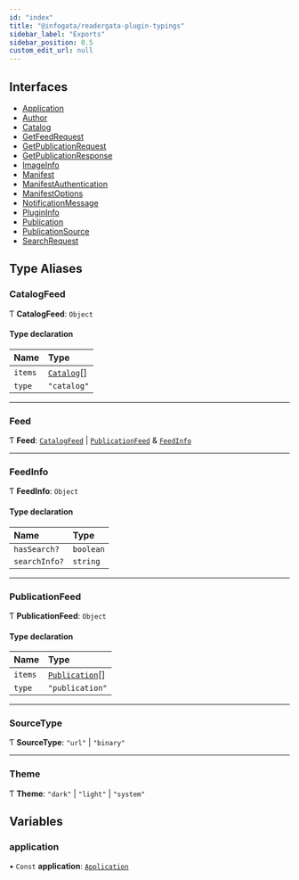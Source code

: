 ```yaml
---
id: "index"
title: "@infogata/readergata-plugin-typings"
sidebar_label: "Exports"
sidebar_position: 0.5
custom_edit_url: null
---
```


## Interfaces

- [Application](interfaces/Application.md)
- [Author](interfaces/Author.md)
- [Catalog](interfaces/Catalog.md)
- [GetFeedRequest](interfaces/GetFeedRequest.md)
- [GetPublicationRequest](interfaces/GetPublicationRequest.md)
- [GetPublicationResponse](interfaces/GetPublicationResponse.md)
- [ImageInfo](interfaces/ImageInfo.md)
- [Manifest](interfaces/Manifest.md)
- [ManifestAuthentication](interfaces/ManifestAuthentication.md)
- [ManifestOptions](interfaces/ManifestOptions.md)
- [NotificationMessage](interfaces/NotificationMessage.md)
- [PluginInfo](interfaces/PluginInfo.md)
- [Publication](interfaces/Publication.md)
- [PublicationSource](interfaces/PublicationSource.md)
- [SearchRequest](interfaces/SearchRequest.md)

## Type Aliases

### CatalogFeed

Ƭ **CatalogFeed**: `Object`

#### Type declaration

| Name | Type |
| :------ | :------ |
| `items` | [`Catalog`](interfaces/Catalog.md)[] |
| `type` | ``"catalog"`` |

___

### Feed

Ƭ **Feed**: [`CatalogFeed`](#catalogfeed) \| [`PublicationFeed`](#publicationfeed) & [`FeedInfo`](#feedinfo)

___

### FeedInfo

Ƭ **FeedInfo**: `Object`

#### Type declaration

| Name | Type |
| :------ | :------ |
| `hasSearch?` | `boolean` |
| `searchInfo?` | `string` |

___

### PublicationFeed

Ƭ **PublicationFeed**: `Object`

#### Type declaration

| Name | Type |
| :------ | :------ |
| `items` | [`Publication`](interfaces/Publication.md)[] |
| `type` | ``"publication"`` |

___

### SourceType

Ƭ **SourceType**: ``"url"`` \| ``"binary"``

___

### Theme

Ƭ **Theme**: ``"dark"`` \| ``"light"`` \| ``"system"``

## Variables

### application

• `Const` **application**: [`Application`](interfaces/Application.md)
